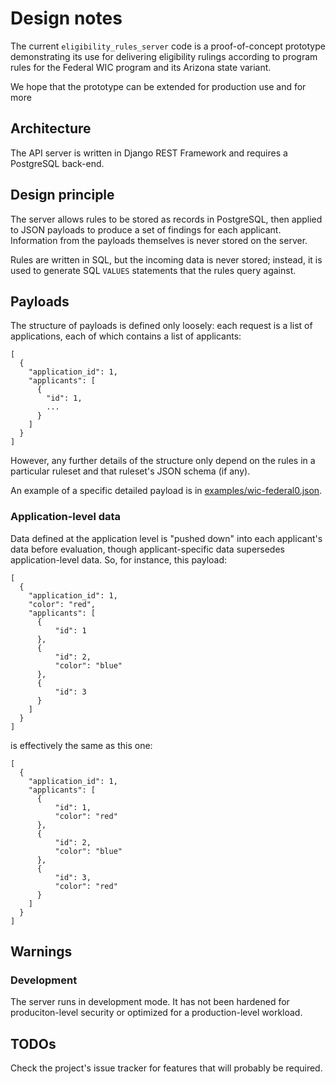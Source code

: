# Design notes

The current `eligibility_rules_server` code is a proof-of-concept
prototype demonstrating its use for delivering eligibility rulings
according to program rules for the Federal WIC program and its
Arizona state variant.

We hope that the prototype can be extended for production use and
for more

## Architecture

The API server is written in Django REST Framework and requires a
PostgreSQL back-end.

## Design principle

The server allows rules to be stored as records in PostgreSQL,
then applied to JSON payloads to produce a set of findings for each
applicant.  Information from the payloads themselves is never
stored on the server.

Rules are written in SQL, but the incoming data is never stored;
instead, it is used to generate SQL `VALUES` statements that the
rules query against.

## Payloads

The structure of payloads is defined only loosely: each request is a
list of applications, each of which contains a list of applicants:

```
[
  {
    "application_id": 1,
    "applicants": [
      {
        "id": 1,
        ...
      }
    ]
  }
]
```

However, any further details of the structure only depend on the
rules in a particular ruleset and that ruleset's JSON schema (if any).

An example of a specific detailed payload is in
[examples/wic-federal0.json](examples/wic-federal0.json).

### Application-level data

Data defined at the application level is "pushed down" into each applicant's data
before evaluation, though applicant-specific data supersedes application-level
data.  So, for instance, this payload:

```
[
  {
    "application_id": 1,
    "color": "red",
    "applicants": [
      {
          "id": 1
      },
      {
          "id": 2,
          "color": "blue"
      },
      {
          "id": 3
      }
    ]
  }
]
```

is effectively the same as this one:

```
[
  {
    "application_id": 1,
    "applicants": [
      {
          "id": 1,
          "color": "red"
      },
      {
          "id": 2,
          "color": "blue"
      },
      {
          "id": 3,
          "color": "red"
      }
    ]
  }
]
```



## Warnings

### Development

The server runs in development mode.  It has not been hardened for produciton-level
security or optimized for a production-level workload.

## TODOs

Check the project's issue tracker for features that will probably be required.